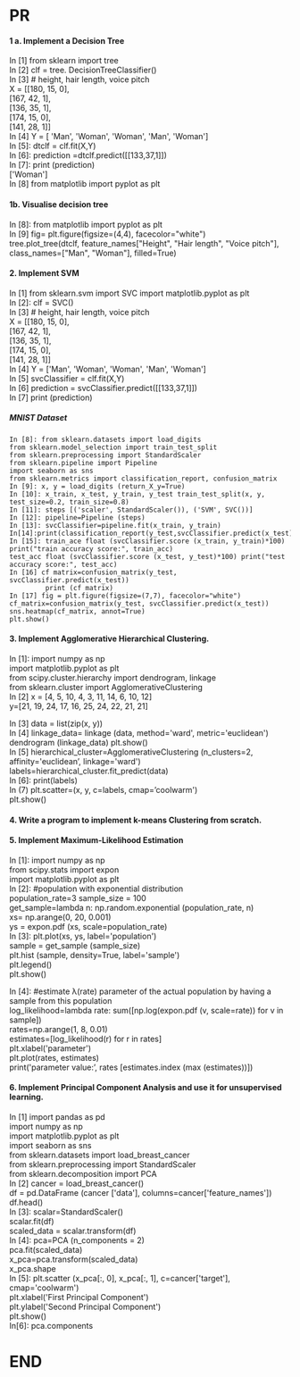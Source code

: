 # PR

#### 1 a. Implement a Decision Tree

In [1] from sklearn import tree  
In [2] clf = tree. DecisionTreeClassifier()  
In [3] # height, hair length, voice pitch   
X = [[180, 15, 0],  
[167, 42, 1],  
[136, 35, 1],  
[174, 15, 0],  
[141, 28, 1]]  
In [4] Y = [ 'Man', 'Woman', 'Woman', 'Man', 'Woman']  
In [5]: dtclf = clf.fit(X,Y)  
In [6]: prediction =dtclf.predict([[133,37,1]])  
In [7]: print (prediction)  
['Woman']  
In [8] from matplotlib import pyplot as plt

#### 1b. Visualise decision tree  
In [8]: from matplotlib import pyplot as plt  
In [9] fig= plt.figure(figsize=(4,4), facecolor="white")  
tree.plot_tree(dtclf, feature_names["Height", "Hair length", "Voice pitch"], class_names=["Man", "Woman"], filled=True)

#### 2. Implement SVM
  
In [1] from sklearn.svm import SVC import matplotlib.pyplot as plt  
In [2]: clf = SVC()  
In [3] # height, hair length, voice pitch   
X = [[180, 15, 0],  
[167, 42, 1],  
[136, 35, 1],  
[174, 15, 0],  
[141, 28, 1]]  
In [4] Y = ['Man', 'Woman', 'Woman', 'Man', 'Woman']  
In [5] svcClassifier = clf.fit(X,Y)  
In [6] prediction = svcClassifier.predict([[133,37,1]])  
In [7] print (prediction)
  
  ##### MNIST Dataset
    
    In [8]: from sklearn.datasets import load_digits  
    from sklearn.model_selection import train_test_split  
    from sklearn.preprocessing import StandardScaler  
    from sklearn.pipeline import Pipeline  
    import seaborn as sns  
    from sklearn.metrics import classification_report, confusion_matrix  
    In [9]: x, y = load_digits (return_X_y=True)  
    In [10]: x_train, x_test, y_train, y_test train_test_split(x, y, test_size=0.2, train_size=0.8)  
    In [11]: steps [('scaler', StandardScaler()), ('SVM', SVC())]  
    In [12]: pipeline=Pipeline (steps)  
    In [13]: svcClassifier=pipeline.fit(x_train, y_train)  
    In[14]:print(classification_report(y_test,svcClassifier.predict(x_test)))  
    In [15]: train_ace float (svcClassifier.score (x_train, y_train)*100) print("train accuracy score:", train_acc)  
    test_acc float (svcClassifier.score (x_test, y_test)*100) print("test accuracy score:", test_acc)  
    In [16] cf matrix=confusion_matrix(y_test, svcClassifier.predict(x_test)) 
             print (cf matrix)  
    In [17] fig = plt.figure(figsize=(7,7), facecolor="white")  
    cf_matrix=confusion_matrix(y_test, svcClassifier.predict(x_test))  
    sns.heatmap(cf_matrix, annot=True)  
    plt.show()

#### 3. Implement Agglomerative Hierarchical Clustering.  
In [1]: import numpy as np  
import matplotlib.pyplot as plt  
from scipy.cluster.hierarchy import dendrogram, linkage  
from sklearn.cluster import AgglomerativeClustering  
In [2] x = [4, 5, 10, 4, 3, 11, 14, 6, 10, 12]  
       y=[21, 19, 24, 17, 16, 25, 24, 22, 21, 21]  
       
In [3] data = list(zip(x, y))  
In [4] linkage_data= linkage (data, method='ward', metric='euclidean')   
dendrogram (linkage_data) 
plt.show()  
In [5] hierarchical_cluster=AgglomerativeClustering (n_clusters=2, affinity='euclidean’, linkage='ward')  
labels=hierarchical_cluster.fit_predict(data)  
In [6]: print(labels)  
In (7) plt.scatter=(x, y, c=labels, cmap=’coolwarm')  
plt.show()
       
       
  #### 4. Write a program to implement k-means Clustering from scratch.


























#### 5. Implement Maximum-Likelihood Estimation  
In [1]: import numpy as np  
from scipy.stats import expon  
import matplotlib.pyplot as plt  
In [2]: #population with exponential distribution  
population_rate=3 sample_size = 100  
get_sample=lambda n: np.random.exponential (population_rate, n)  
xs= np.arange(0, 20, 0.001)  
ys = expon.pdf (xs, scale=population_rate)  
In [3]: plt.plot(xs, ys, label='population')  
sample = get_sample (sample_size)  
plt.hist (sample, density=True, label='sample')  
plt.legend()  
plt.show()  

In [4]: #estimate λ(rate) parameter of the actual population by having a sample from this population  
log_likelihood=lambda rate: sum([np.log(expon.pdf (v, scale=rate)) for v in sample])  
rates=np.arange(1, 8, 0.01)  
estimates=[log_likelihood(r) for r in rates]  
plt.xlabel('parameter')  
plt.plot(rates, estimates)  
print('parameter value:’, rates [estimates.index (max (estimates))])

#### 6. Implement Principal Component Analysis and use it for unsupervised learning.  
In [1] import pandas as pd  
import numpy as np  
import matplotlib.pyplot as plt  
import seaborn as sns  
from sklearn.datasets import load_breast_cancer   
from sklearn.preprocessing import StandardScaler   
from sklearn.decomposition import PCA  
In [2] cancer = load_breast_cancer()  
df = pd.DataFrame (cancer ['data'], columns=cancer['feature_names'])  
df.head()  
In [3]: scalar=StandardScaler()   
scalar.fit(df)  
scaled_data = scalar.transform(df)  
In [4]: pca=PCA (n_components = 2)   
pca.fit(scaled_data)  
x_pca=pca.transform(scaled_data)  
x_pca.shape  
In [5]: plt.scatter (x_pca[:, 0], x_pca[:, 1], c=cancer['target'], cmap='coolwarm')  
plt.xlabel('First Principal Component')  
plt.ylabel('Second Principal Component')  
plt.show()  
In[6]: pca.components


# END










